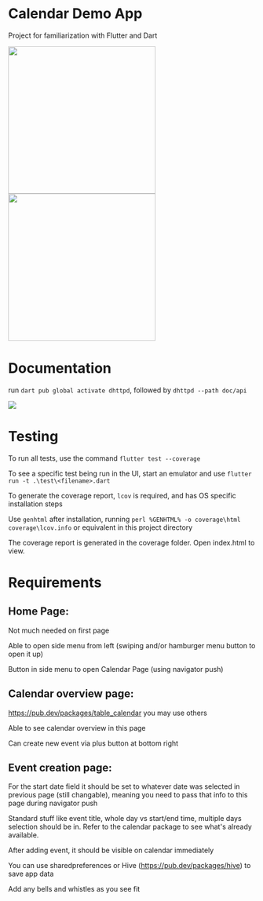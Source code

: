 # Calendar Demo App
Project for familiarization with Flutter and Dart

<img src="https://github.com/Joshlim288/calendar_familiarization_project/blob/main/images/Screenshot_20220518_173757.png" width="300">    <img src="https://github.com/Joshlim288/calendar_familiarization_project/blob/main/images/Screenshot_20220518_173840.png" width="300">

# Documentation
run `dart pub global activate dhttpd`, followed by `dhttpd --path doc/api`

<img src="https://github.com/Joshlim288/calendar_familiarization_project/blob/main/images/docs.png">


# Testing
To run all tests, use the command `flutter test --coverage`

To see a specific test being run in the UI, start an emulator and use `flutter run -t .\test\<filename>.dart`

To generate the coverage report, `lcov` is required, and has OS specific installation steps

Use `genhtml` after installation, running `perl %GENHTML% -o coverage\html coverage\lcov.info` or equivalent in this project directory

The coverage report is generated in the coverage folder. Open index.html to view.

# Requirements 
## Home Page:
Not much needed on first page

Able to open side menu from left (swiping and/or hamburger menu button to open it up)

Button in side menu to open Calendar Page (using navigator push)

## Calendar overview page:
https://pub.dev/packages/table_calendar you may use others

Able to see calendar overview in this page

Can create new event via plus button at bottom right

## Event creation page:
For the start date field it should be set to whatever date was selected in previous page (still changable), meaning you need to pass that info to this page during navigator push

Standard stuff like event title, whole day vs start/end time, multiple days selection should be in. Refer to the calendar package to see what's already available.

After adding event, it should be visible on calendar immediately

You can use sharedpreferences or Hive (https://pub.dev/packages/hive) to save app data

Add any bells and whistles as you see fit
